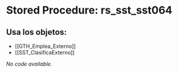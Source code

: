# Stored Procedure: rs_sst_sst064

## Usa los objetos:
- [[GTH_Emplea_Externo]]
- [[SST_ClasificaExterno]]

*No code available.*
